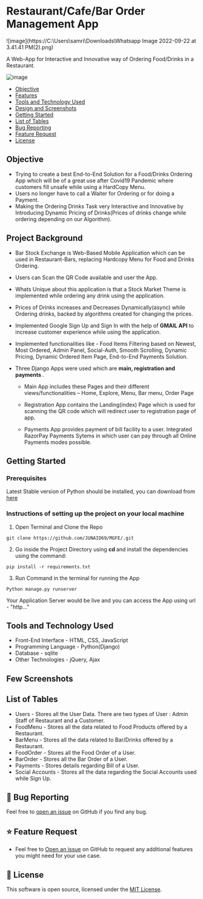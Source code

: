 
# Restaurant/Cafe/Bar Order Management App

![image](https://C:\Users\samri\Downloads\Whatsapp Image 2022-09-22 at 3.41.41 PM(2).png)

A Web-App for Interactive and Innovative way of Ordering Food/Drinks in a Restaurant.


![image](https://user-images.githubusercontent.com/72696677/147385238-ad4cd89f-69d6-4547-b1b7-5df01b5276ec.png)


- [Objective](#objective)
- [Features](#features)
- [Tools and Technology Used](#tools)
- [Design and Screenshots](#screenshots)
- [Getting Started](#getting-started)
- [List of Tables](#tables)
- [Bug Reporting](#bug)
- [Feature Request](#feature-request)
- [License](#license)

<a id = "objective"></a>

## Objective

+ Trying to create a best End-to-End Solution for a Food/Drinks Ordering App which will be of a great use after Covid19 Pandemic where customers fill unsafe while using a HardCopy Menu.
+ Users no longer have to call a Waiter for Ordering or for doing a Payment.
+ Making the Ordering Drinks Task very Interactive and Innovative by Introducing Dynamic Pricing of Drinks(Prices of drinks change while ordering depending on our Algorithm).

<a id = "features"></a>
## Project Background

- Bar Stock Exchange is Web-Based Mobile Application which can be used in Restaurant-Bars, replacing Hardcopy Menu for Food and Drinks Ordering.

- Users can Scan the QR Code available and user the App.

- Whats Unique about this application is that a Stock Market Theme is implemented while ordering any drink using the application. 

- Prices of Drinks increases and Decreases Dynamically(async) while Ordering drinks, backed by algorithms created for changing the prices.

- Implemented Google Sign Up and Sign In with the help of **GMAIL API** to increase customer experience while using the application.

- Implemented functionalities like - Food Items Filtering based on Newest, Most Ordered, Admin Panel, Social-Auth, Smooth Scrolling, Dynamic Pricing, Dynamic Ordered Item Page, End-to-End Payments Solution.

- Three Django Apps were used which are <b> main, registration and payments </b>.

  - Main App includes these Pages and their different views/functionalities – Home, Explore, Menu, Bar menu, Order Page

  - Registration App contains the Landing(index) Page which is used for scanning the QR code which will redirect user to registration page of app.

  - Payments App provides payment of bill facility to a user. Integrated RazorPay Payments Sytems in which user can pay through all Online Payments modes possible.


<a id = "getting-started"></a>
## Getting Started

### Prerequisites

Latest Stable version of Python should be installed, you can download from [here](https://www.python.org/downloads/)


### Instructions of setting up the project on your local machine

1. Open Terminal and Clone the Repo
```
git clone https://github.com/JUNAID69/MGFE/.git
```
2. Go inside the Project Directory using <b> cd </b> and install the dependencies using the command:

```
pip install -r requirements.txt
```

3. Run Command in the terminal for running the App

```
Python manage.py runserver
```

Your Application Server would be live and you can access the App using url - "http..." 

<a id= "tools"></a>
## Tools and Technology Used

- Front-End Interface - HTML, CSS, JavaScript
- Programming Language - Python(Django)
- Database - sqlite
- Other Technologies - jQuery, Ajax

<a id = "screenshots"></a>
## Few Screenshots

<div align="center">

</div>
 
<a id = "tables"></a>

## List of Tables

+ Users - Stores all the User Data. There are two types of User : Admin Staff of Restaurant and a Customer.
+ FoodMenu - Stores all the data related to Food Products offered by a Restaurant.
+ BarMenu -  Stores all the data related to Bar/Drinks offered by a Restaurant.
+ FoodOrder - Stores all the Food Order of a User.
+ BarOrder - Stores all the Bar Order of a User.
+ Payments - Stores details regarding Bill of a User.
+ Social Accounts - Stores all the data regarding the Social Accounts used while Sign Up.

<a id= "bug"></a>

## 🐛 Bug Reporting

Feel free to [open an issue](https://github.com/JUNAID69/MGFE/BSE/issues) on GitHub if you find any bug.

<a id="feature-request"></a>

## ⭐ Feature Request

- Feel free to [Open an issue](https://github.com/JUNAID69/MGFE/BSE/issues) on GitHub to request any additional features you might need for your use case.

<a id= "feature-request"></a>


<a id="license"></a>

## 📜 License

This software is open source, licensed under the [MIT License](https://github.com/JUNAID69/MGFE/BSE/blob/master/LICENSE).

<!-- # https://django-allauth.readthedocs.io/en/latest/installation.html -->
